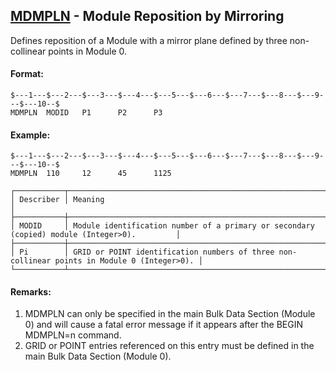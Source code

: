 ## [MDMPLN](https://nexus.hexagon.com/documentationcenter/bundle/MSC_Nastran_2022.4/page/Nastran_Combined_Book/qrg/bulkno/TOC.MDMPLN.xhtml) - Module Reposition by Mirroring

Defines reposition of a Module with a mirror plane defined by three non-collinear points in Module 0.

#### Format:

```nastran
$---1---$---2---$---3---$---4---$---5---$---6---$---7---$---8---$---9---$---10--$
MDMPLN  MODID   P1      P2      P3                                              
```

#### Example:

```nastran
$---1---$---2---$---3---$---4---$---5---$---6---$---7---$---8---$---9---$---10--$
MDMPLN  110     12      45      1125                                            
```

```text
┌───────────┬─────────────────────────────────────────────────────────────────────────────────────────────┐
│ Describer │ Meaning                                                                                     │
├───────────┼─────────────────────────────────────────────────────────────────────────────────────────────┤
│ MODID     │ Module identification number of a primary or secondary (copied) module (Integer>0).         │
├───────────┼─────────────────────────────────────────────────────────────────────────────────────────────┤
│ Pi        │ GRID or POINT identification numbers of three non-collinear points in Module 0 (Integer>0). │
└───────────┴─────────────────────────────────────────────────────────────────────────────────────────────┘
```

#### Remarks:

1. MDMPLN can only be specified in the main Bulk Data Section (Module 0) and will cause a fatal error message if it appears after the BEGIN MDMPLN=n command.
2. GRID or POINT entries referenced on this entry must be defined in the main Bulk Data Section (Module 0).
